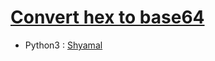 # [Convert hex to base64](http://cryptopals.com/sets/1/challenges/1)

* Python3 : [Shyamal](https://github.com/svaderia/SIG_Cryptography/blob/master/Cryptopal/Set_1/Problem_1/Shyamal/solution.py)